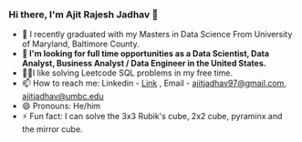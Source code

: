 ### Hi there, I'm Ajit Rajesh Jadhav 👋 


- 🔭 I recently graduated with my Masters in Data Science From University of Maryland, Baltimore County.
- **💼 I'm looking for full time opportunities as a Data Scientist, Data Analyst, Business Analyst / Data Engineer in the United States.**
- 🧑‍💻I like solving Leetcode SQL problems in my free time.
- 📫 How to reach me: Linkedin - [Link](https://www.linkedin.com/in/ajit-r-jadhav/)
, Email - ajitjadhav97@gmail.com, ajitjadhav@umbc.edu
- 😄 Pronouns: He/him
- ⚡ Fun fact: I can solve the 3x3 Rubik's cube, 2x2 cube, pyraminx and the mirror cube.


<!--- 🌱 I’m currently learning -->
<!-- - 👯 I’m looking to collaborate on ... -->
<!--- 🤔 I’m looking for help with ...-->
<!--- 💬 Ask me about ...-->
